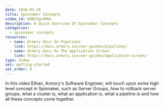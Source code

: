 ```yaml
---
date: 2018-01-18
title: Spinnaker Concepts
video_id: b8N23gcdRHc
description: A Quick Overview Of Spinnaker Concepts
categories:
  - spinnaker concepts
resources:
  - name: Armory Docs On Pipelines
    link: https://docs.armory.io/user-guides/pipelines/
  - name: Armory Docs On The Application Screen
    link: https://docs.armory.io/user-guides/application-screen/
type: Video
set: getting-started
set_order: 9
---
```

In this video Ethan, Armory's Software Engineer, will touch upon some high level concept in Spinnaker, such as Server Groups, how to rollback server groups, what a cluster is, what an application is, what a pipeline is and how all these concepts come together.

